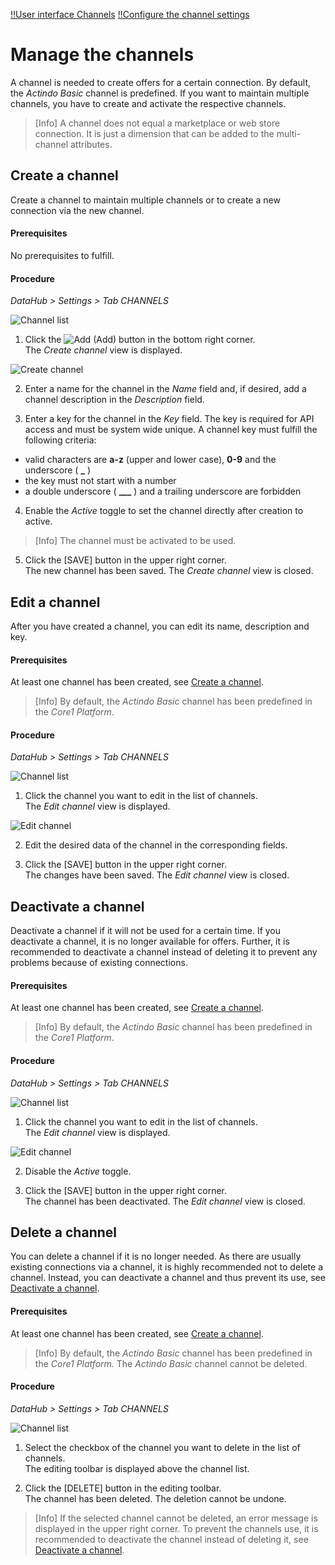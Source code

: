 [!!User interface Channels](../UserInterface/02e_Channels.md)
[!!Configure the channel settings](../../PIM/Integration/ConfigureChannels.md)


# Manage the channels

A channel is needed to create offers for a certain connection.
By default, the *Actindo Basic* channel is predefined.
If you want to maintain multiple channels, you have to create and activate the respective channels.

> [Info] A channel does not equal a marketplace or web store connection. It is just a dimension that can be added to the multi-channel attributes.

[comment]: <> (Insert link for procedure about creating a new connection when available)

## Create a channel

Create a channel to maintain multiple channels or to create a new connection via the new channel.

#### Prerequisites

No prerequisites to fulfill.

#### Procedure

*DataHub > Settings > Tab CHANNELS*

![Channel list](../../Assets/Screenshots/DataHub/Settings/Channels/ChannelList.png "[Channel list]")

1. Click the ![Add](../../Assets/Icons/Plus01.png "[Add]") (Add) button in the bottom right corner.   
  The *Create channel* view is displayed.

  ![Create channel](../../Assets/Screenshots/DataHub/Settings/Channels/CreateChannel.png "[Create channel]")

2. Enter a name for the channel in the *Name* field and, if desired, add a channel description in the  *Description* field.


3. Enter a key for the channel in the *Key* field. The key is required for API access and must be system wide unique. A channel key must fulfill the following criteria:
  - valid characters are **a-z** (upper and lower case), **0-9** and the underscore ( **_** )
  - the key must not start with a number
  - a double underscore ( **___** ) and a trailing underscore are forbidden


4. Enable the *Active* toggle to set the channel directly after creation to active.

  > [Info] The channel must be activated to be used.

5. Click the [SAVE] button in the upper right corner.   
  The new channel has been saved. The *Create channel* view is closed.  



## Edit a channel

After you have created a channel, you can edit its name, description and key.

#### Prerequisites

At least one channel has been created, see [Create a channel](#create-a-channel).

> [Info] By default, the *Actindo Basic* channel has been predefined in the *Core1 Platform*.

#### Procedure

*DataHub > Settings > Tab CHANNELS*

![Channel list](../../Assets/Screenshots/DataHub/Settings/Channels/ChannelList.png "[Channel list]")

1. Click the channel you want to edit in the list of channels.   
  The *Edit channel* view is displayed.

  ![Edit channel](../../Assets/Screenshots/DataHub/Settings/Channels/EditChannel.png "[Edit channel]")

2. Edit the desired data of the channel in the corresponding fields.

3. Click the [SAVE] button in the upper right corner.   
  The changes have been saved. The *Edit channel* view is closed.  



## Deactivate a channel

Deactivate a channel if it will not be used for a certain time.
If you deactivate a channel, it is no longer available for offers.
Further, it is recommended to deactivate a channel instead of deleting it to prevent any problems because of existing connections.

#### Prerequisites

At least one channel has been created, see [Create a channel](#create-a-channel).

> [Info] By default, the *Actindo Basic* channel has been predefined in the *Core1 Platform*.

#### Procedure

*DataHub > Settings > Tab CHANNELS*

![Channel list](../../Assets/Screenshots/DataHub/Settings/Channels/ChannelList.png "[Channel list]")

1. Click the channel you want to edit in the list of channels.   
  The *Edit channel* view is displayed.

  ![Edit channel](../../Assets/Screenshots/DataHub/Settings/Channels/EditChannel.png "[Edit channel]")

2. Disable the *Active* toggle.

3. Click the [SAVE] button in the upper right corner.   
  The channel has been deactivated. The *Edit channel* view is closed.



## Delete a channel

You can delete a channel if it is no longer needed. As there are usually existing connections via a channel, it is highly recommended not to delete a channel. Instead, you can deactivate a channel and thus prevent its use, see [Deactivate a channel](#deactivate-a-channel).

#### Prerequisites

At least one channel has been created, see [Create a channel](#create-a-channel).

> [Info] By default, the *Actindo Basic* channel has been predefined in the *Core1 Platform*. The *Actindo Basic* channel cannot be deleted.

#### Procedure

*DataHub > Settings > Tab CHANNELS*

![Channel list](../../Assets/Screenshots/DataHub/Settings/Channels/ChannelList.png "[Channel list]")

1. Select the checkbox of the channel you want to delete in the list of channels.    
  The editing toolbar is displayed above the channel list.

2. Click the [DELETE] button in the editing toolbar.  
  The channel has been deleted. The deletion cannot be undone.

  > [Info] If the selected channel cannot be deleted, an error message is displayed in the upper right corner. To prevent the channels use, it is recommended to deactivate the channel instead of deleting it, see [Deactivate a channel](#deactivate-a-channel).
